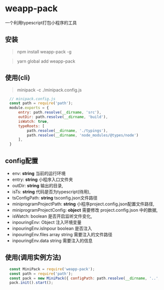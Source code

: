 # weapp-pack

一个利用typescript打包小程序的工具


## 安装

>  npm install weapp-pack -g

>  yarn global add weapp-pack


## 使用(cli)

>  minipack -c ./minipack.config.js

  ```javascript
    // minipack.config.js
    const path = require('path');
    module.exports = {
        entry: path.resolve(__dirname, 'src'),
        outDir: path.resolve(__dirname, 'build'),
        isWatch: true,
        typeRoots: [
            path.resolve(__dirname, './typings'),
            path.resolve(__dirname, 'node_modules/@types/node')
        ],
    }
  ```

## config配置

* env: **string** 当前的运行环境
* entry: **string** 小程序入口文件夹
* outDir: **string** 输出的目录,
* isTs: **string** 代码是否为typescript(待用),
* tsConfigPath: **string** tsconfig.json文件路径
* miniprogramProjectPath: **string** 小程序project.config.json配置文件路径,
* miniprogramProjectConfig: **object** 需要修改 project.config.json 中的数据,
* isWatch: boolean 是否开启监听文件变化,
* inpouringEnv: Object 注入环境变量
* inpouringEnv.isInpour boolean 是否注入
* inpouringEnv.files array string 需要注入的文件路径
* inpouringEnv.data string 需要注入的信息


## 使用(调用实例方法)

```javascript
  const MiniPack = require('weapp-pack');
  const path = require('path');
  const pack = new MiniPack({ configPath: path.resolve(__dirname, '..', 'minipack.config.js') });
  pack.init().start();
```

